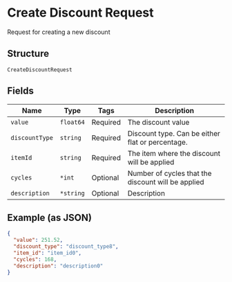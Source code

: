 
# Create Discount Request

Request for creating a new discount

## Structure

`CreateDiscountRequest`

## Fields

| Name | Type | Tags | Description |
|  --- | --- | --- | --- |
| `value` | `float64` | Required | The discount value |
| `discountType` | `string` | Required | Discount type. Can be either flat or percentage. |
| `itemId` | `string` | Required | The item where the discount will be applied |
| `cycles` | `*int` | Optional | Number of cycles that the discount will be applied |
| `description` | `*string` | Optional | Description |

## Example (as JSON)

```json
{
  "value": 251.52,
  "discount_type": "discount_type8",
  "item_id": "item_id0",
  "cycles": 168,
  "description": "description0"
}
```

